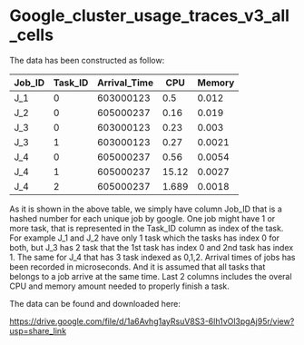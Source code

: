 # Google_cluster_usage_traces_v3_all_cells

The data has been constructed as follow:

| Job_ID        | Task_ID       | Arrival_Time | CPU   | Memory |
| ------------- | ------------- | -------------| ---   | -------|
| J_1  | 0             |   603000123  | 0.5   | 0.012  |
| J_2  | 0             |   605000237  | 0.16  | 0.019  |
| J_3  | 0             |   603000123  | 0.23  | 0.003  |
| J_3  | 1             |   603000123  | 0.27  | 0.0021 |
| J_4  | 0             |   605000237  | 0.56  | 0.0054 |
| J_4   | 1             |   605000237  | 15.12 | 0.0027 |
| J_4   | 2             |   605000237  | 1.689 | 0.0018 |

As it is shown in the above table, we simply have column Job_ID that is a hashed number for each unique job by google. One job might have 1 or more task, that is represented in the Task_ID column as index of the task. For example J_1 and J_2 have only 1 task which the tasks has index 0 for both, but J_3 has 2 task that the 1st task has index 0 and 2nd task has index 1. The same for J_4 that has 3 task indexed as 0,1,2. Arrival times of jobs has been recorded in microseconds. And it is assumed that all tasks that belongs to a job arrive at the same time. Last 2 columns includes the overal CPU and memory amount needed to properly finish a task. 


The data can be found and downloaded here:

https://drive.google.com/file/d/1a6Avhg1ayRsuV8S3-6lh1vOl3pgAj95r/view?usp=share_link
